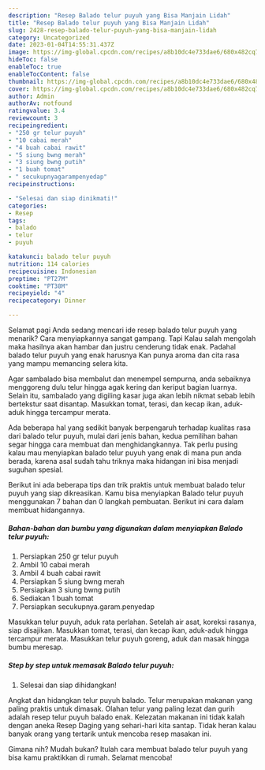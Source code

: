 ```yaml
---
description: "Resep Balado telur puyuh yang Bisa Manjain Lidah"
title: "Resep Balado telur puyuh yang Bisa Manjain Lidah"
slug: 2428-resep-balado-telur-puyuh-yang-bisa-manjain-lidah
category: Uncategorized
date: 2023-01-04T14:55:31.437Z
image: https://img-global.cpcdn.com/recipes/a8b10dc4e733dae6/680x482cq70/balado-telur-puyuh-foto-resep-utama.jpg
hideToc: false
enableToc: true
enableTocContent: false
thumbnail: https://img-global.cpcdn.com/recipes/a8b10dc4e733dae6/680x482cq70/balado-telur-puyuh-foto-resep-utama.jpg
cover: https://img-global.cpcdn.com/recipes/a8b10dc4e733dae6/680x482cq70/balado-telur-puyuh-foto-resep-utama.jpg
author: Admin
authorAv: notfound
ratingvalue: 3.4
reviewcount: 3
recipeingredient:
- "250 gr telur puyuh"
- "10 cabai merah"
- "4 buah cabai rawit"
- "5 siung bwng merah"
- "3 siung bwng putih"
- "1 buah tomat"
- " secukupnyagarampenyedap"
recipeinstructions:

- "Selesai dan siap dinikmati!"
categories:
- Resep
tags:
- balado
- telur
- puyuh

katakunci: balado telur puyuh 
nutrition: 114 calories
recipecuisine: Indonesian
preptime: "PT27M"
cooktime: "PT38M"
recipeyield: "4"
recipecategory: Dinner

---
```



Selamat pagi Anda sedang mencari ide resep balado telur puyuh yang menarik? Cara menyiapkannya sangat gampang. Tapi Kalau salah mengolah maka hasilnya akan hambar dan justru cenderung tidak enak. Padahal balado telur puyuh yang enak harusnya Kan punya aroma dan cita rasa yang mampu memancing selera kita.


Agar sambalado bisa membalut dan menempel sempurna, anda sebaiknya menggoreng dulu telur hingga agak kering dan keriput bagian luarnya. Selain itu, sambalado yang digiling kasar juga akan lebih nikmat sebab lebih bertekstur saat disantap. Masukkan tomat, terasi, dan kecap ikan, aduk-aduk hingga tercampur merata.

Ada beberapa hal yang sedikit banyak berpengaruh terhadap kualitas rasa dari balado telur puyuh, mulai dari jenis bahan, kedua pemilihan bahan segar hingga cara membuat dan menghidangkannya. Tak perlu pusing kalau mau menyiapkan balado telur puyuh yang enak di mana pun anda berada, karena asal sudah tahu triknya maka hidangan ini bisa menjadi suguhan spesial.


Berikut ini ada beberapa tips dan trik praktis untuk membuat balado telur puyuh yang siap dikreasikan. Kamu bisa menyiapkan Balado telur puyuh menggunakan 7 bahan dan 0 langkah pembuatan. Berikut ini cara dalam membuat hidangannya.

<!--inarticleads1-->

##### Bahan-bahan dan bumbu yang digunakan dalam menyiapkan Balado telur puyuh:

1. Persiapkan 250 gr telur puyuh
1. Ambil 10 cabai merah
1. Ambil 4 buah cabai rawit
1. Persiapkan 5 siung bwng merah
1. Persiapkan 3 siung bwng putih
1. Sediakan 1 buah tomat
1. Persiapkan  secukupnya.garam.penyedap


Masukkan telur puyuh, aduk rata perlahan. Setelah air asat, koreksi rasanya, siap disajikan. Masukkan tomat, terasi, dan kecap ikan, aduk-aduk hingga tercampur merata. Masukkan telur puyuh goreng, aduk dan masak hingga bumbu meresap. 

<!--inarticleads2-->

##### Step by step untuk memasak Balado telur puyuh:


1. Selesai dan siap dihidangkan!

Angkat dan hidangkan telur puyuh balado. Telur merupakan makanan yang paling praktis untuk dimasak. Olahan telur yang paling lezat dan gurih adalah resep telur puyuh balado enak. Kelezatan makanan ini tidak kalah dengan aneka Resep Daging yang sehari-hari kita santap. Tidak heran kalau banyak orang yang tertarik untuk mencoba resep masakan ini. 

Gimana nih? Mudah bukan? Itulah cara membuat balado telur puyuh yang bisa kamu praktikkan di rumah. Selamat mencoba!
